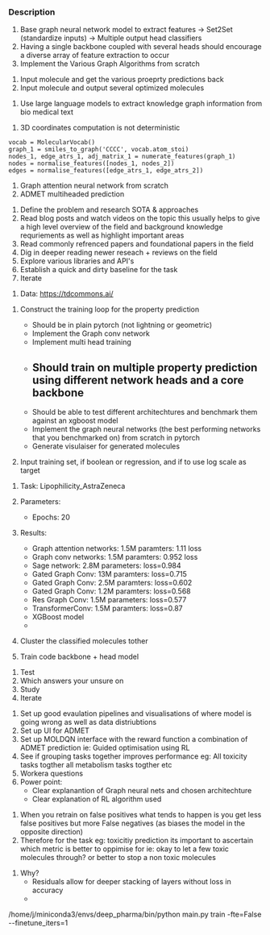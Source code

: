 <!-- ADMET Predictors given molecules -->
### Description
1. Base graph neural network model to extract features -> Set2Set (standardize inputs) -> Multiple output head classifiers
2. Having a single backbone coupled with several heads should encourage a diverse array of feature extraction to occur
3. Implement the Various Graph Algorithms from scratch

<!-- MOLDQN iterative refinement of molecules -->

<!-- Visualiser -->
1. Input molecule and get the various proeprty predictions back
2. Input molecule and output several optimized molecules

<!-- Knowledge graph linking molecules, targets, tissues & disease -->
1. Use large language models to extract knowledge graph information from bio medical text


<!-- Important Caveats -->
1. 3D coordinates computation is not deterministic


<!-- Molecule Featurizer -->
``` \
vocab = MolecularVocab()
graph_1 = smiles_to_graph('CCCC', vocab.atom_stoi)
nodes_1, edge_atrs_1, adj_matrix_1 = numerate_features(graph_1)
nodes = normalise_features([nodes_1, nodes_2])
edges = normalise_features([edge_atrs_1, edge_atrs_2])
```

<!-- Project scope -->
1. Graph attention neural network from scratch
2. ADMET multiheaded prediction

<!-- My process -->
1. Define the problem and research SOTA & approaches
2. Read blog posts and watch videos on the topic this usually helps to give a high level overview of the field and background knowledge requriements as well as highlight important areas
3. Read commonly refrenced papers and foundational papers in the field
4. Dig in deeper reading newer reseach + reviews on the field
5. Explore various libraries and API's
6. Establish a quick and dirty baseline for the task
7. Iterate

<!-- References -->
1. Data: https://tdcommons.ai/


<!-- Pick up point -->
1. Construct the training loop for the property prediction
    - Should be in plain pytorch (not lightning or geometric) 
    - Implement the Graph conv network
    - Implement multi head training
    - Should train on multiple property prediction using different network heads and a core backbone
        - 
    - Should be able to test different architechtures and benchmark them against an xgboost model
    - Implement the graph neural networks (the best performing networks that you benchmarked on) from scratch in pytorch
    - Generate visulaiser for generated molecules


1. Input training set, if boolean or regression, and if to use log scale as target

<!-- Benchmarking -->
1. Task: Lipophilicity_AstraZeneca
2. Parameters:
    - Epochs: 20
3. Results:
    - Graph attention networks: 1.5M paramters: 1.11 loss
    - Graph conv networks: 1.5M paramters: 0.952 loss
    - Sage network: 2.8M parameters: loss=0.984
    - Gated Graph Conv: 13M paramters:  loss=0.715
    - Gated Graph Conv: 2.5M paramters: loss=0.602
    - Gated Graph Conv: 1.2M paramters: loss=0.568
    - Res Graph Conv: 1.5M parameters: loss=0.577
    - TransformerConv: 1.5M paramters: loss=0.87
    - XGBoost model
    - 

4. Cluster the classified molecules tother




1. Train code backbone + head model

<!-- Workera -->
1. Test
2. Which answers your unsure on
3. Study 
4. Iterate

<!-- Workera Deep learning quiz -->


<!-- ADME prediction with GNNS -->
<!-- RL for molecular optimisation for desired properties -->
<!-- Underestand each element of theory through and through -->

<!-- Process -->
1. Set up good evaulation pipelines and visualisations of where model is going wrong as well as data distriubtions
2. Set up UI for ADMET
3. Set up MOLDQN interface with the reward function a combination of ADMET prediction ie: Guided optimisation using RL
4. See if grouping tasks together improves performance eg: All toxicity tasks togther all metabolism tasks togther etc
5. Workera questions
6. Power point:
    - Clear explanantion of Graph neural nets and chosen architechture
    - Clear explanation of RL algorithm used

<!-- Add weighted sampler -->
<!-- Finish UI -->
<!-- Power point presentation -->

<!-- Problem -->
1. When you retrain on false positives what tends to happen is you get less false positives but more False negatives (as biases the model in the opposite direction)
2. Therefore for the task eg: toxicitiy prediction its important to ascertain which metric is better to oppimise for ie: okay to let a few toxic molecules through? or better to stop a non toxic molecules


<!-- Resgated conv notes -->
1. Why? 
    - Residuals allow for deeper stacking of layers without loss in accuracy
    - 


<!-- Command -->
 /home/j/miniconda3/envs/deep_pharma/bin/python main.py train -fte=False --finetune_iters=1